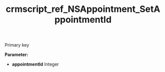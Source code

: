 ﻿---
title: crmscript_ref_NSAppointment_SetAppointmentId
description: NSAppointment.SetAppointmentId(Integer appointmentId)
intellisense: NSAppointment.SetAppointmentId
keywords: NSAppointment, GetAppointmentId
so.topic: reference
---

Primary key

**Parameter:** 
 - **appointmentId** Integer

